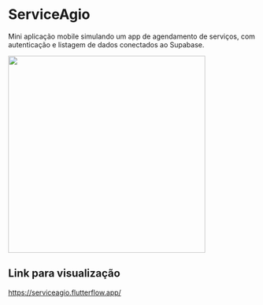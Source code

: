 # ServiceAgio

Mini aplicação mobile simulando um app de agendamento de serviços, com autenticação e listagem de dados conectados ao Supabase.

<img src="https://github.com/user-attachments/assets/c6e6d635-c4d2-4d7b-99ba-8acd63210ee9" width="400">

## Link para visualização

https://serviceagio.flutterflow.app/
